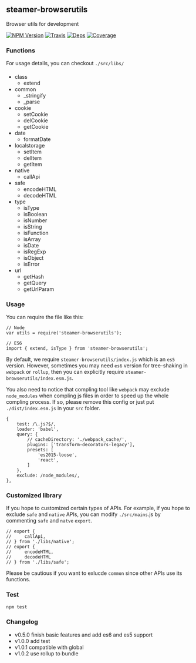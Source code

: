 ## steamer-browserutils
Browser utils for development

[![NPM Version](https://img.shields.io/npm/v/steamer-browserutils.svg?style=flat)](https://www.npmjs.com/package/steamer-browserutils)
[![Travis](https://img.shields.io/travis/steamerjs/steamer-browserutils.svg)](https://travis-ci.org/steamerjs/steamer-browserutils)
[![Deps](https://david-dm.org/steamerjs/steamer-browserutils.svg)](https://david-dm.org/steamerjs/steamer-browserutils)
[![Coverage](https://img.shields.io/coveralls/steamerjs/steamer-browserutils.svg)](https://coveralls.io/github/steamerjs/steamer-browserutils)


### Functions
For usage details, you can checkout `./src/libs/`
####
* class
	- extend
* common
	- _stringify
	- _parse
* cookie
	- setCookie
	- delCookie
	- getCookie
* date
	- formatDate
* localstorage
	- setItem
	- delItem
	- getItem
* native
	- callApi
* safe
	- encodeHTML
	- decodeHTML
* type
	- isType
	- isBoolean
	- isNumber
	- isString
	- isFunction
	- isArray
	- isDate
	- isRegExp
	- isObject
	- isError
* url
	- getHash
 	- getQuery
 	- getUrlParam

### Usage
You can require the file like this:
```
// Node
var utils = require('steamer-browserutils');

// ES6
import { extend, isType } from 'steamer-browserutils';
```

By default, we require `steamer-browserutils/index.js` which is an `es5` version. However, sometimes you may need `es6` version for tree-shaking in `webpack` or `rollup`, then you can explicitly require `steamer-browserutils/index.esm.js`.

You also need to notice that compling tool like `webpack` may exclude `node_modules` when compling js files in order to speed up the whole compling process. If so, please remove this config or just put `./dist/index.esm.js` in your `src` folder.
```
{ 
    test: /\.js?$/,
    loader: 'babel',
    query: {
        // cacheDirectory: './webpack_cache/',
        plugins: ['transform-decorators-legacy'],
        presets: [
            'es2015-loose', 
            'react',
        ]
    },
    exclude: /node_modules/,
},
```

### Customized library
If you hope to customized certain types of APIs. For example, if you hope to exclude `safe` and `native` APIs, you can modify `./src/mains`.js by commenting `safe` and `natve` `export`.

```
// export {
//     callApi,
// } from './libs/native';
// export {
//     encodeHTML,
//     decodeHTML
// } from './libs/safe';
```

Please be cautious if you want to exlucde `common` since other APIs use its functions.

### Test
```javascript
npm test
```


### Changelog
* v0.5.0 finish basic features and add es6 and es5 support
* v1.0.0 add test
* v1.0.1 compatible with global
* v1.0.2 use rollup to bundle
